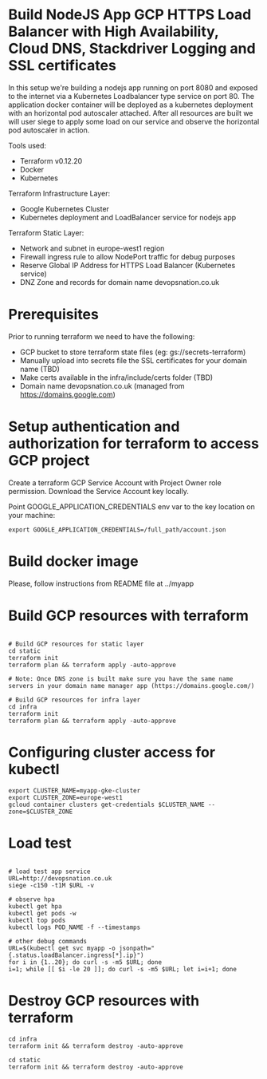 
# Build NodeJS App GCP HTTPS Load Balancer with High Availability, Cloud DNS, Stackdriver Logging and SSL certificates

In this setup we're building a nodejs app running on port 8080 and exposed to the internet via a Kubernetes Loadbalancer type service on port 80.
The application docker container will be deployed as a kubernetes deployment with an horizontal pod autoscaler attached.
After all resources are built we will user siege to apply some load on our service and observe the horizontal pod autoscaler in action.


Tools used:
* Terraform v0.12.20
* Docker
* Kubernetes

Terraform Infrastructure Layer:
* Google Kubernetes Cluster
* Kubernetes deployment and LoadBalancer service for nodejs app

Terraform Static Layer:
* Network and subnet in europe-west1 region
* Firewall ingress rule to allow NodePort traffic for debug purposes
* Reserve Global IP Address for HTTPS Load Balancer (Kubernetes service)
* DNZ Zone and records for domain name devopsnation.co.uk


# Prerequisites

Prior to running terraform we need to have the following:
* GCP bucket to store terraform state files (eg: gs://secrets-terraform)
* Manually upload into secrets file the SSL certificates for your domain name (TBD)
* Make certs available in the infra/include/certs folder (TBD)
* Domain name devopsnation.co.uk (managed from https://domains.google.com)


# Setup authentication and authorization for terraform to access GCP project

Create a terraform GCP Service Account with Project Owner role permission.
Download the Service Account key locally.

Point GOOGLE_APPLICATION_CREDENTIALS env var to the key location on your machine:

```buildoutcfg
export GOOGLE_APPLICATION_CREDENTIALS=/full_path/account.json
```

# Build docker image

Please, follow instructions from README file at ../myapp

# Build GCP resources with terraform

```buildoutcfg

# Build GCP resources for static layer
cd static
terraform init
terraform plan && terraform apply -auto-approve

# Note: Once DNS zone is built make sure you have the same name servers in your domain name manager app (https://domains.google.com/)

# Build GCP resources for infra layer
cd infra
terraform init
terraform plan && terraform apply -auto-approve

```
# Configuring cluster access for kubectl

```buildoutcfg
export CLUSTER_NAME=myapp-gke-cluster
export CLUSTER_ZONE=europe-west1
gcloud container clusters get-credentials $CLUSTER_NAME --zone=$CLUSTER_ZONE
```

# Load test

```buildoutcfg

# load test app service
URL=http://devopsnation.co.uk
siege -c150 -t1M $URL -v

# observe hpa
kubectl get hpa
kubectl get pods -w
kubectl top pods
kubectl logs POD_NAME -f --timestamps

# other debug commands
URL=$(kubectl get svc myapp -o jsonpath="{.status.loadBalancer.ingress[*].ip}")
for i in {1..20}; do curl -s -m5 $URL; done
i=1; while [[ $i -le 20 ]]; do curl -s -m5 $URL; let i=i+1; done

```

# Destroy GCP resources with terraform

```buildoutcfg
cd infra
terraform init && terraform destroy -auto-approve

cd static
terraform init && terraform destroy -auto-approve
```